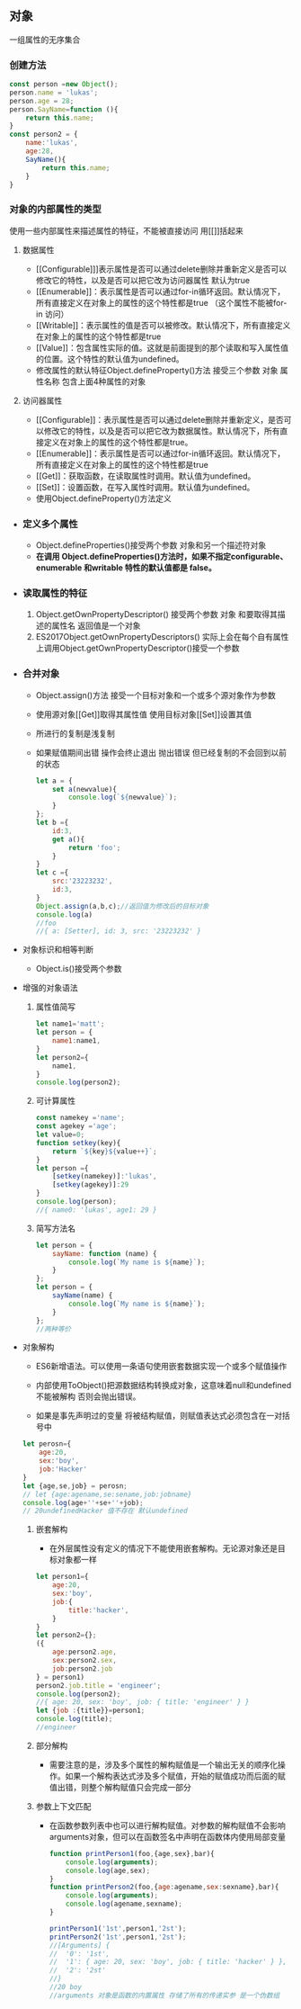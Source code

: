 ## 对象

一组属性的无序集合

### 创建方法

```javascript
const person =new Object();
person.name = 'lukas';
person.age = 28;
person.SayName=function (){
    return this.name;
}
const person2 = {
    name:'lukas',
    age:28,
    SayName(){
        return this.name;
    }
}
```

### 对象的内部属性的类型

使用一些内部属性来描述属性的特征，不能被直接访问 用[[]]括起来

1. 数据属性

   - [[Configurable]]]表示属性是否可以通过delete删除并重新定义是否可以修改它的特性，以及是否可以把它改为访问器属性 默认为true
   - [[Enumerable]]：表示属性是否可以通过for-in循环返回。默认情况下，所有直接定义在对象上的属性的这个特性都是true  （这个属性不能被for-in 访问）
   - [[Writable]]：表示属性的值是否可以被修改。默认情况下，所有直接定义在对象上的属性的这个特性都是true
   - [[Value]]：包含属性实际的值。这就是前面提到的那个读取和写入属性值的位置。这个特性的默认值为undefined。 
   - 修改属性的默认特征Object.defineProperty()方法 接受三个参数  对象 属性名称 包含上面4种属性的对象
2. 访问器属性
   - [[Configurable]]：表示属性是否可以通过delete删除并重新定义，是否可以修改它的特性，以及是否可以把它改为数据属性。默认情况下，所有直接定义在对象上的属性的这个特性都是true。
   - [[Enumerable]]：表示属性是否可以通过for-in循环返回。默认情况下，所有直接定义在对象上的属性的这个特性都是true
   - [[Get]]：获取函数，在读取属性时调用。默认值为undefined。
   - [[Set]]：设置函数，在写入属性时调用。默认值为undefined。
   - 使用Object.defineProperty()方法定义

- ### 定义多个属性

  - Object.defineProperties()接受两个参数 对象和另一个描述符对象
  - **在调用 Object.defineProperties()方法时，如果不指定configurable、enumerable 和writable 特性的默认值都是 false。**

- ### 读取属性的特征

  1. Object.getOwnPropertyDescriptor() 接受两个参数 对象 和要取得其描述的属性名 返回值是一个对象
  2. ES2017Object.getOwnPropertyDescriptors() 实际上会在每个自有属性上调用Object.getOwnPropertyDescriptor()接受一个参数

- ### 合并对象

  - Object.assign()方法 接受一个目标对象和一个或多个源对象作为参数

  - 使用源对象[[Get]]取得其属性值 使用目标对象[[Set]]设置其值

  - 所进行的复制是浅复制

  - 如果赋值期间出错 操作会终止退出 抛出错误 但已经复制的不会回到以前的状态

    ```javascript
    let a = {
        set a(newvalue){
            console.log(`${newvalue}`);
        }
    };
    let b ={
        id:3,
        get a(){
            return 'foo';
        }
    }
    let c ={
        src:'23223232',
        id:3,
    }
    Object.assign(a,b,c);//返回值为修改后的目标对象
    console.log(a)
    //foo
    //{ a: [Setter], id: 3, src: '23223232' }
    ```

- 对象标识和相等判断

  - Object.is()接受两个参数

- 增强的对象语法

  1. 属性值简写

     ```javascript
     let name1='matt';
     let person = {
         name1:name1,
     }
     let person2={
         name1,
     }
     console.log(person2);
     ```

  2. 可计算属性

     ```javascript
     const namekey ='name';
     const agekey ='age';
     let value=0;
     function setkey(key){
         return `${key}${value++}`;
     }
     let person ={
         [setkey(namekey)]:'lukas',
         [setkey(agekey)]:29
     }
     console.log(person);
     //{ name0: 'lukas', age1: 29 }
     ```

  3. 简写方法名

     ```javascript
     let person = {
         sayName: function (name) {
             console.log(`My name is ${name}`);
         }
     };
     let person = {
         sayName(name) {
             console.log(`My name is ${name}`);
         }
     };
     //两种等价
     ```

- 对象解构

  - ES6新增语法。可以使用一条语句使用嵌套数据实现一个或多个赋值操作

  - 内部使用ToObject()把源数据结构转换成对象，这意味着null和undefined不能被解构 否则会抛出错误。
  - 如果是事先声明过的变量 将被结构赋值，则赋值表达式必须包含在一对括号中

  ```javascript
  let perosn={
      age:20,
      sex:'boy',
      job:'Hacker'
  }
  let {age,se,job} = perosn;
  // let {age:agename,se:sename,job:jobname}
  console.log(age+''+se+''+job);
  // 20undefinedHacker 值不存在 默认undefined
  ```

  1. 嵌套解构

     - 在外层属性没有定义的情况下不能使用嵌套解构。无论源对象还是目标对象都一样

     ```javascript
     let person1={
         age:20,
         sex:'boy',
         job:{
             title:'hacker',
         }
     }
     let person2={};
     ({
         age:person2.age,
         sex:person2.sex,
         job:person2.job
     } = person1)
     person2.job.title = 'engineer';
     console.log(person2);
     //{ age: 20, sex: 'boy', job: { title: 'engineer' } }
     let {job :{title}}=person1;
     console.log(title);
     //engineer
     ```

  2. 部分解构

     - 需要注意的是，涉及多个属性的解构赋值是一个输出无关的顺序化操作。如果一个解构表达式涉及多个赋值，开始的赋值成功而后面的赋值出错，则整个解构赋值只会完成一部分

  3. 参数上下文匹配

     - 在函数参数列表中也可以进行解构赋值。对参数的解构赋值不会影响arguments对象，但可以在函数签名中声明在函数体内使用局部变量

       ```javascript
       function printPerson1(foo,{age,sex},bar){
           console.log(arguments);
           console.log(age,sex);
       }
       function printPerson2(foo,{age:agename,sex:sexname},bar){
           console.log(arguments);
           console.log(agename,sexname);
       }
       
       printPerson1('1st',person1,'2st');
       printPerson2('1st',person1,'2st');
       //[Arguments] {
       //  '0': '1st',
       //  '1': { age: 20, sex: 'boy', job: { title: 'hacker' } },
       //  '2': '2st'
       //}
       //20 boy
       //arguments 对象是函数的内置属性 存储了所有的传递实参 是一个伪数组
       ```

       

